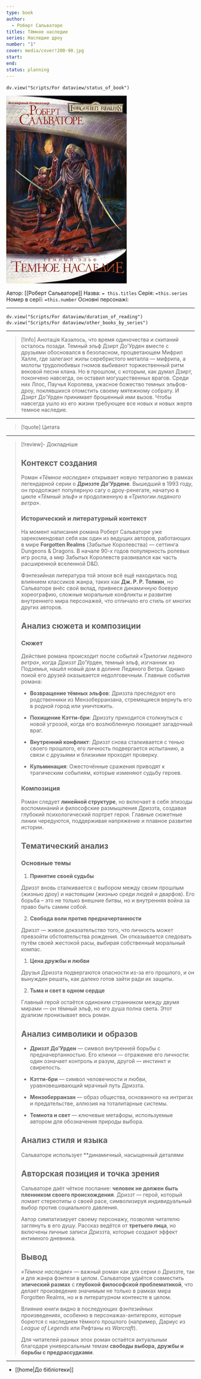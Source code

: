 ```yaml
---
type: book
author:
  - Роберт Сальваторе
titles: Тёмное наследие
series: Наследие дроу
number: "1"
cover: media/cover!200-90.jpg
start: 
end: 
status: planning
---
```

```dataviewjs
dv.view("Scripts/For dataview/status_of_book")
```
![cover|200](media/cover!200-90.jpg)

Автор: [[Роберт Сальваторе]]
Назва: `= this.titles`
Серія:  `=this.series`
Номер в серії: `=this.number`
Основні персонажі:

---
```dataviewjs
dv.view("Scripts/For dataview/duration_of_reading")
dv.view("Scripts/For dataview/other_books_by_series")
```

---
>[!info] Анотація
>Казалось, что время одиночества и скитаний осталось позади. Темный эльф Дзирт До'Урден вместе с друзьями обосновался в безопасном, процветающем Мифрил Халле, где залегают жилы серебристого металла — мифрила, а молоты трудолюбивых гномов выбивают торжественный ритм вековой песни клана.
>Но в прошлом, с которым, как думал Дзирт, покончено навсегда, он оставил могущественных врагов. Среди них Ллос, Паучья Королева, ужасное божество темных эльфов-дроу, поклявшихся отомстить своему мятежному собрату. И Дзирт До'Урден принимает брошенный ими вызов. Чтобы навсегда ушло из его жизни требующее все новых и новых жертв темное наследие.
___

>[!quote] Цитата

---
>[!review]- Докладніше
> ## **Контекст создания**
>
> Роман *«Тёмное наследие»* открывает новую тетралогию в рамках легендарной серии о **Дриззте До’Урдене**. Вышедший в 1993 году, он продолжает популярную сагу о дроу-ренегате, начатую в цикле *«Тёмный эльф»* и продолженную в *«Трилогии ледяного ветра»*.
>
> ### **Исторический и литературный контекст**
>
> На момент написания романа Роберт Сальваторе уже зарекомендовал себя как один из ведущих авторов, работающих в мире **Forgotten Realms** (Забытые Королевства) — сеттинга Dungeons & Dragons. В начале 90-х годов популярность ролевых игр росла, а мир Забытых Королевств развивался как часть расширенной вселенной D&D.
>
> Фэнтезийная литература той эпохи всё ещё находилась под влиянием классиков жанра, таких как **Дж. Р. Р. Толкин**, но Сальваторе внёс свой вклад, привнеся динамичную боевую хореографию, сложные моральные конфликты и развитие внутреннего мира персонажей, что отличало его стиль от многих других авторов.
>
> ## **Анализ сюжета и композиции**
>
> ### **Сюжет**
>
> Действие романа происходит после событий *«Трилогии ледяного ветра»*, когда Дриззт До’Урден, темный эльф, изгнанник из Подземья, нашёл новый дом в долине Ледяного Ветра. Однако покой его друзей оказывается недолговечным. Главные события романа:
>
> - **Возвращение тёмных эльфов**: Дриззта преследуют его родственники из Мензоберранзана, стремящиеся вернуть его в родной город или уничтожить.
>
> - **Похищение Кэтти-бри**: Дриззту приходится столкнуться с новой угрозой, когда его возлюбленную похищает загадочный враг.
>
> - **Внутренний конфликт**: Дриззт снова сталкивается с тенью своего прошлого, его личность подвергается испытанию, а связи с друзьями и близкими проходят проверку.
>
> - **Кульминация**: Ожесточённые сражения приводят к трагическим событиям, которые изменяют судьбу героев.
>
> ### **Композиция**
>
> Роман следует **линейной структуре**, но включает в себя эпизоды воспоминаний и философские размышления Дриззта, создавая глубокий психологический портрет героя. Главные сюжетные линии чередуются, поддерживая напряжение и плавное развитие истории.
>
> ## **Тематический анализ**
>
> ### **Основные темы**
>
> 1. **Принятие своей судьбы**
>
> Дриззт вновь сталкивается с выбором между своим прошлым (жизнью дроу) и настоящим (жизнью среди людей и дварфов). Его борьба – это не только внешние битвы, но и внутренняя война за право быть самим собой.
>
> 2. **Свобода воли против предначертанности**
>
> Дриззт — живое доказательство того, что личность может превзойти обстоятельства рождения. Он отказывается следовать путём своей жестокой расы, выбирая собственный моральный компас.
>
> 1. **Цена дружбы и любви**
>
> Друзья Дриззта подвергаются опасности из-за его прошлого, и он вынужден решать, как далеко готов зайти ради их защиты.
>
> 2. **Тьма и свет в одном сердце**
>
> Главный герой остаётся одиноким странником между двумя мирами — он тёмный эльф, но его душа полна света. Этот дуализм пронизывает весь роман.
>
> ## **Анализ символики и образов**
>
> - **Дриззт До’Урден** — символ внутренней борьбы с предначертанностью. Его клинки — отражение его личности: один означает контроль и разум, другой — инстинкт и свирепость.
>
> - **Кэтти-бри** — символ человечности и любви, уравновешивающий мрачный путь Дриззта.
>
> - **Мензоберранзан** — образ общества, основанного на интригах и предательстве, аллюзия на тоталитарные системы.
>
> - **Темнота и свет** — ключевые метафоры, используемые автором для обозначения природы выбора.
>
> ## **Анализ стиля и языка**
>
> Сальваторе использует **динамичный, насыщенный деталями
>
> ## **Авторская позиция и точка зрения**
>
> Сальваторе даёт чёткое послание: **человек не должен быть пленником своего происхождения**. Дриззт — герой, который ломает стереотипы о своей расе, символизируя индивидуальный выбор против социального давления.
>
> Автор симпатизирует своему персонажу, позволяя читателю заглянуть в его душу. Рассказ ведётся от **третьего лица**, но включены личные записи Дриззта, которые создают эффект интимного дневника.
>
> ## **Вывод**
>
> *«Тёмное наследие»* — важный роман как для серии о Дриззте, так и для жанра фэнтези в целом. Сальваторе удаётся совместить **эпический размах** с **глубокой философской проблематикой**, что делает произведение значимым не только в рамках мира Forgotten Realms, но и в литературном контексте в целом.
>
> Влияние книги видно в последующих фэнтезийных произведениях, особенно в персонажах-антигероях, которые борются с наследием тёмного прошлого (например, Дариус из *League of Legends* или Рифтаны из *Warcraft*).
>
> Для читателей разных эпох роман остаётся актуальным благодаря универсальным темам **свободы выбора, дружбы и борьбы с предрассудками**.
>

---

- [[home|До бібліотеки]]